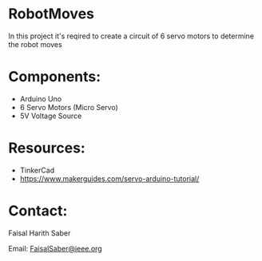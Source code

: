 # RobotMoves
In this project it's reqired to create a circuit of 6 servo motors to determine the robot moves

# Components:

- Arduino Uno
- 6 Servo Motors (Micro Servo) 
- 5V Voltage Source

# Resources:

- TinkerCad
- https://www.makerguides.com/servo-arduino-tutorial/

# Contact:

Faisal Harith Saber

Email: FaisalSaber@ieee.org 
